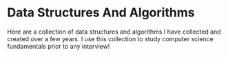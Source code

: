 # Data Structures And Algorithms

Here are a collection of data structures and algorithms I have collected and created over a few years. I use this collection to study computer science fundamentals prior to any interview!
